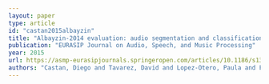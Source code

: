 ```yaml
---
layout: paper
type: article
id: "castan2015albayzin"
title: "Albayzin-2014 evaluation: audio segmentation and classification in broadcast news domains"
publication: "EURASIP Journal on Audio, Speech, and Music Processing"
year: 2015
url: https://asmp-eurasipjournals.springeropen.com/articles/10.1186/s13636-015-0076-3
authors: "Castan, Diego and Tavarez, David and Lopez-Otero, Paula and Franco-Pedroso, Javier and Delgado, Hector and Navas, Eva and Docio-Fernàndez, Laura and Ramos, Daniel and Serrano, Javier and Ortega, Alfonso and others"
---
```

